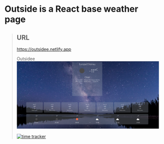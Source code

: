 # Outside is a React base weather page
> ## URL
> https://outsidee.netlify.app
> 
> Outsidee
> ![img.png](img.png)
>
>
> [![time tracker](https://wakatime.com/badge/github/cralex11/Outside.svg)](https://wakatime.com/badge/github/cralex11/Outside)
